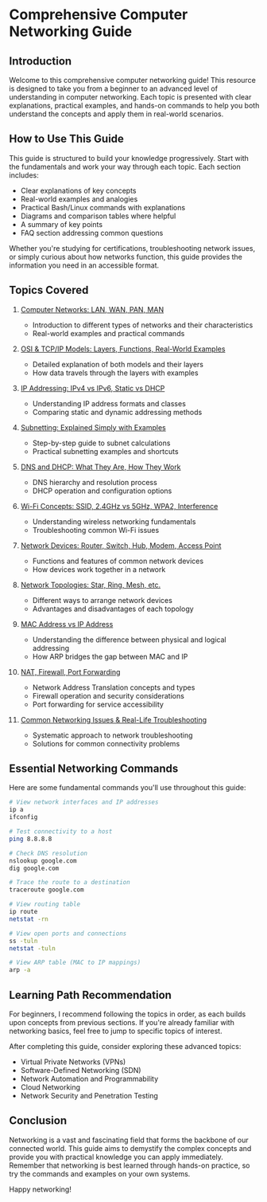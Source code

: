 # Comprehensive Computer Networking Guide

## Introduction

Welcome to this comprehensive computer networking guide! This resource is designed to take you from a beginner to an advanced level of understanding in computer networking. Each topic is presented with clear explanations, practical examples, and hands-on commands to help you both understand the concepts and apply them in real-world scenarios.

## How to Use This Guide

This guide is structured to build your knowledge progressively. Start with the fundamentals and work your way through each topic. Each section includes:

- Clear explanations of key concepts
- Real-world examples and analogies
- Practical Bash/Linux commands with explanations
- Diagrams and comparison tables where helpful
- A summary of key points
- FAQ section addressing common questions

Whether you're studying for certifications, troubleshooting network issues, or simply curious about how networks function, this guide provides the information you need in an accessible format.

## Topics Covered

1. [Computer Networks: LAN, WAN, PAN, MAN](topics/01_computer_networks.md)
   - Introduction to different types of networks and their characteristics
   - Real-world examples and practical commands

2. [OSI & TCP/IP Models: Layers, Functions, Real-World Examples](topics/02_osi_tcpip_models.md)
   - Detailed explanation of both models and their layers
   - How data travels through the layers with examples

3. [IP Addressing: IPv4 vs IPv6, Static vs DHCP](topics/03_ip_addressing.md)
   - Understanding IP address formats and classes
   - Comparing static and dynamic addressing methods

4. [Subnetting: Explained Simply with Examples](topics/04_subnetting.md)
   - Step-by-step guide to subnet calculations
   - Practical subnetting examples and shortcuts

5. [DNS and DHCP: What They Are, How They Work](topics/05_dns_dhcp.md)
   - DNS hierarchy and resolution process
   - DHCP operation and configuration options

6. [Wi-Fi Concepts: SSID, 2.4GHz vs 5GHz, WPA2, Interference](topics/06_wifi_concepts.md)
   - Understanding wireless networking fundamentals
   - Troubleshooting common Wi-Fi issues

7. [Network Devices: Router, Switch, Hub, Modem, Access Point](topics/07_network_devices.md)
   - Functions and features of common network devices
   - How devices work together in a network

8. [Network Topologies: Star, Ring, Mesh, etc.](topics/08_network_topologies.md)
   - Different ways to arrange network devices
   - Advantages and disadvantages of each topology

9. [MAC Address vs IP Address](topics/09_mac_vs_ip_address.md)
   - Understanding the difference between physical and logical addressing
   - How ARP bridges the gap between MAC and IP

10. [NAT, Firewall, Port Forwarding](topics/10_nat_firewall_port_forwarding.md)
    - Network Address Translation concepts and types
    - Firewall operation and security considerations
    - Port forwarding for service accessibility

11. [Common Networking Issues & Real-Life Troubleshooting](topics/11_common_networking_issues.md)
    - Systematic approach to network troubleshooting
    - Solutions for common connectivity problems

## Essential Networking Commands

Here are some fundamental commands you'll use throughout this guide:

```bash
# View network interfaces and IP addresses
ip a
ifconfig

# Test connectivity to a host
ping 8.8.8.8

# Check DNS resolution
nslookup google.com
dig google.com

# Trace the route to a destination
traceroute google.com

# View routing table
ip route
netstat -rn

# View open ports and connections
ss -tuln
netstat -tuln

# View ARP table (MAC to IP mappings)
arp -a
```

## Learning Path Recommendation

For beginners, I recommend following the topics in order, as each builds upon concepts from previous sections. If you're already familiar with networking basics, feel free to jump to specific topics of interest.

After completing this guide, consider exploring these advanced topics:

- Virtual Private Networks (VPNs)
- Software-Defined Networking (SDN)
- Network Automation and Programmability
- Cloud Networking
- Network Security and Penetration Testing

## Conclusion

Networking is a vast and fascinating field that forms the backbone of our connected world. This guide aims to demystify the complex concepts and provide you with practical knowledge you can apply immediately. Remember that networking is best learned through hands-on practice, so try the commands and examples on your own systems.

Happy networking!